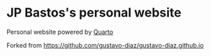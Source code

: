 # JP Bastos's personal website 
Personal website powered by [Quarto](https://quarto.org/)

Forked from https://github.com/gustavo-diaz/gustavo-diaz.github.io
